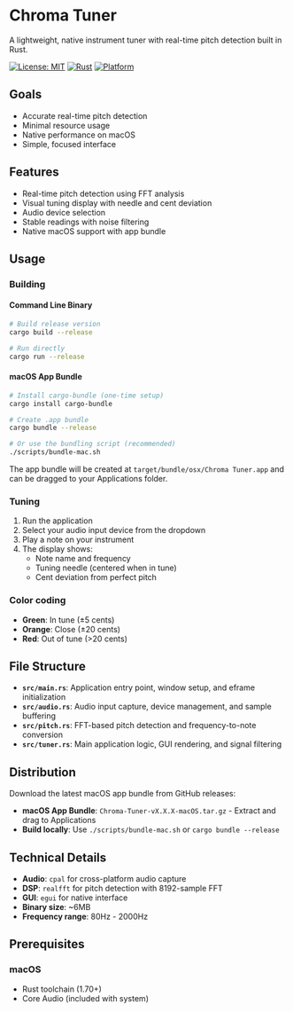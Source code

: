 # Chroma Tuner

A lightweight, native instrument tuner with real-time pitch detection built in Rust.

[![License: MIT](https://img.shields.io/badge/License-MIT-yellow.svg)](https://opensource.org/licenses/MIT)
[![Rust](https://img.shields.io/badge/rust-1.70+-orange.svg)](https://www.rust-lang.org)
[![Platform](https://img.shields.io/badge/platform-macOS-lightgrey.svg)]()

## Goals

- Accurate real-time pitch detection
- Minimal resource usage
- Native performance on macOS
- Simple, focused interface

## Features

- Real-time pitch detection using FFT analysis
- Visual tuning display with needle and cent deviation
- Audio device selection
- Stable readings with noise filtering
- Native macOS support with app bundle

## Usage

### Building

#### Command Line Binary
```bash
# Build release version
cargo build --release

# Run directly
cargo run --release
```

#### macOS App Bundle
```bash
# Install cargo-bundle (one-time setup)
cargo install cargo-bundle

# Create .app bundle
cargo bundle --release

# Or use the bundling script (recommended)
./scripts/bundle-mac.sh
```

The app bundle will be created at `target/bundle/osx/Chroma Tuner.app` and can be dragged to your Applications folder.

### Tuning
1. Run the application
2. Select your audio input device from the dropdown
3. Play a note on your instrument
4. The display shows:
   - Note name and frequency
   - Tuning needle (centered when in tune)
   - Cent deviation from perfect pitch

### Color coding
- **Green**: In tune (±5 cents)
- **Orange**: Close (±20 cents)  
- **Red**: Out of tune (>20 cents)

## File Structure

- **`src/main.rs`**: Application entry point, window setup, and eframe initialization
- **`src/audio.rs`**: Audio input capture, device management, and sample buffering
- **`src/pitch.rs`**: FFT-based pitch detection and frequency-to-note conversion
- **`src/tuner.rs`**: Main application logic, GUI rendering, and signal filtering

## Distribution

Download the latest macOS app bundle from GitHub releases:

- **macOS App Bundle**: `Chroma-Tuner-vX.X.X-macOS.tar.gz` - Extract and drag to Applications
- **Build locally**: Use `./scripts/bundle-mac.sh` or `cargo bundle --release`

## Technical Details

- **Audio**: `cpal` for cross-platform audio capture
- **DSP**: `realfft` for pitch detection with 8192-sample FFT
- **GUI**: `egui` for native interface
- **Binary size**: ~6MB
- **Frequency range**: 80Hz - 2000Hz

## Prerequisites

### macOS
- Rust toolchain (1.70+)
- Core Audio (included with system)
